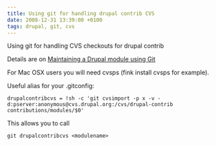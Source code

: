 ```yaml
---
title: Using git for handling drupal contrib CVS
date: 2008-12-31 13:39:08 +0100
tags: drupal, git, cvs
---
```


Using git for handling CVS checkouts for drupal contrib

Details are on [Maintaining a Drupal module using Git](http://drupal.org/node/288873)

For Mac OSX users you will need cvsps (fink install cvsps for example).

Useful alias for your .gitconfig:

    drupalcontribcvs = !sh -c 'git cvsimport -p x -v -d:pserver:anonymous@cvs.drupal.org:/cvs/drupal-contrib contributions/modules/$0'

This allows you to call

    git drupalcontribcvs <modulename>
